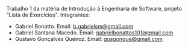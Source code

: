 Trabalho 1 da matéria de Introdução à Engenharia de Software, projeto "Lista de Exercícios".
Integrantes:
- Gabriel Bonatto. Email: b.gabrielsm@gmail.com
- Gabriel Santana Macedo. Email: gabrielbonattos101@gmail.com
- Gustavo Gonçalves Queiroz. Email: gusgonque@gmail.com
